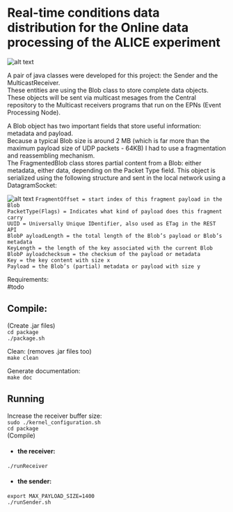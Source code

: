 # Real-time conditions data distribution for the Online data processing of the ALICE experiment


![alt text](https://github.com/dosarudaniel/ReliableMulticastForALICE/blob/master/ReliableMulticast.png)



A pair of java classes were developed for this project: the Sender and the MulticastReceiver.   
These entities are using the Blob class to store complete data objects. These objects will be sent via multicast mesages from the Central repository to the Multicast receivers programs that run on the EPNs (Event Processing Node).
  
A Blob object has two important fields that store useful information: metadata and payload.   
Because a typical Blob size is around 2 MB (which is far more than the maximum payload size of UDP packets - 64KB) I had to use a fragmentation and reassembling mechanism.   
The FragmentedBlob class stores partial content from a Blob: either metadata, either data, depending on the Packet Type field. This object is serialized using the following structure and sent in the local network using a DatagramSocket:  


![alt text](https://github.com/dosarudaniel/ReliableMulticastForALICE/blob/master/FragmentedBlobStructure.PNG)
`FragmentOffset = start index of this fragment payload in the Blob`    
`PacketType(Flags) = Indicates what kind of payload does this fragment carry`    
`UUID = Universally Unique IDentifier, also used as ETag in the REST API`    
`BlobP ayloadLength = the total length of the Blob’s payload or Blob’s metadata `   
`KeyLength = the length of the key associated with the current Blob `   
`BlobP ayloadchecksum = the checksum of the payload or metadata`   
`Key = the key content with size x`    
`Payload = the Blob’s (partial) metadata or payload with size y`
    
Requirements:  
#todo  

## Compile:  
(Create .jar files)  
 `cd package`  
 `./package.sh`  

Clean: (removes .jar files too)   
  `make clean`  

Generate documentation:    
  `make doc`      

## Running     
Increase the receiver buffer size:    
`sudo ./kernel_configuration.sh`  
`cd package`   
(Compile)   
   
* #### the receiver:     
`./runReceiver`  

*  #### the sender:
`export MAX_PAYLOAD_SIZE=1400`  
`./runSender.sh`   
